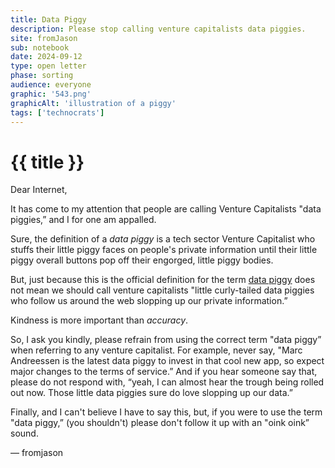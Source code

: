 ```yaml
---
title: Data Piggy
description: Please stop calling venture capitalists data piggies.
site: fromJason
sub: notebook
date: 2024-09-12
type: open letter
phase: sorting
audience: everyone
graphic: '543.png'
graphicAlt: 'illustration of a piggy'
tags: ['technocrats']
---
```

# {{ title }}

Dear Internet,

It has come to my attention that people are calling Venture Capitalists "data piggies,” and I for one am appalled. 

Sure, the definition of a <dfn id=”def-validation”>data piggy</dfn> is a tech sector Venture Capitalist who stuffs their little piggy faces on people's private information until their little piggy overall buttons pop off their engorged, little piggy bodies. 

But, just because this is the official definition for the term [data piggy](https://www.urbandictionary.com/define.php?term=Data+Piggy&defid=18316250) does not mean we should call venture capitalists "little curly-tailed data piggies who follow us around the web slopping up our private information.”

Kindness is more important than *accuracy*.

So, I ask you kindly, please refrain from using the correct term "data piggy” when referring to any venture capitalist. For example, never say, "Marc Andreessen is the latest data piggy to invest in that cool new app, so expect major changes to the terms of service.” And if you hear someone say that, please do not respond with, “yeah, I can almost hear the trough being rolled out now. Those little data piggies sure do love slopping up our data.”

Finally, and I can't believe I have to say this, but, if you were to use the term "data piggy,” (you shouldn't) please don't follow it up with an "oink oink” sound. 

— fromjason

